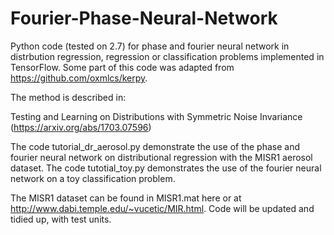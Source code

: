 # Fourier-Phase-Neural-Network
Python code (tested on 2.7) for phase and fourier neural network in distrbution regression, regression or classification problems implemented in TensorFlow. Some part of this code was adapted from https://github.com/oxmlcs/kerpy.

The method is described in:

Testing and Learning on Distributions with Symmetric Noise Invariance (https://arxiv.org/abs/1703.07596)

The code tutorial_dr_aerosol.py demonstrate the use of the phase and fourier neural network on distributional regression with the MISR1 aerosol dataset. The code tutotial_toy.py demonstrates the use of the fourier neural network on a toy classification problem. 

The MISR1 dataset can be found in MISR1.mat here or at http://www.dabi.temple.edu/~vucetic/MIR.html.
Code will be updated and tidied up, with test units.
